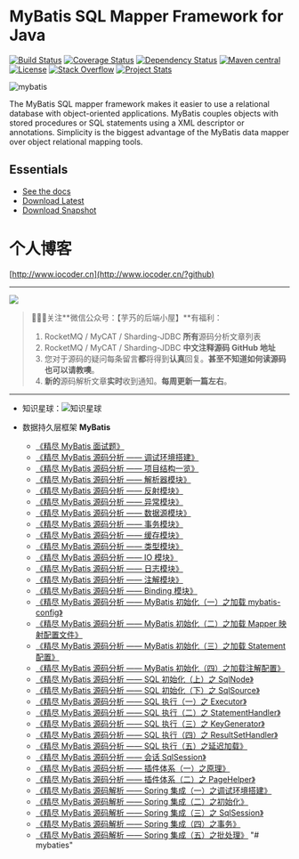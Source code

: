 MyBatis SQL Mapper Framework for Java
=====================================

[![Build Status](https://travis-ci.org/mybatis/mybatis-3.svg?branch=master)](https://travis-ci.org/mybatis/mybatis-3)
[![Coverage Status](https://coveralls.io/repos/mybatis/mybatis-3/badge.svg?branch=master&service=github)](https://coveralls.io/github/mybatis/mybatis-3?branch=master)
[![Dependency Status](https://www.versioneye.com/user/projects/56199c04a193340f320005d3/badge.svg?style=flat)](https://www.versioneye.com/user/projects/56199c04a193340f320005d3)
[![Maven central](https://maven-badges.herokuapp.com/maven-central/org.mybatis/mybatis/badge.svg)](https://maven-badges.herokuapp.com/maven-central/org.mybatis/mybatis)
[![License](http://img.shields.io/:license-apache-brightgreen.svg)](http://www.apache.org/licenses/LICENSE-2.0.html)
[![Stack Overflow](http://img.shields.io/:stack%20overflow-mybatis-brightgreen.svg)](http://stackoverflow.com/questions/tagged/mybatis)
[![Project Stats](https://www.openhub.net/p/mybatis/widgets/project_thin_badge.gif)](https://www.openhub.net/p/mybatis)

![mybatis](http://mybatis.github.io/images/mybatis-logo.png)

The MyBatis SQL mapper framework makes it easier to use a relational database with object-oriented applications.
MyBatis couples objects with stored procedures or SQL statements using a XML descriptor or annotations.
Simplicity is the biggest advantage of the MyBatis data mapper over object relational mapping tools.

Essentials
----------

* [See the docs](http://mybatis.github.io/mybatis-3)
* [Download Latest](https://github.com/mybatis/mybatis-3/releases)
* [Download Snapshot](https://oss.sonatype.org/content/repositories/snapshots/org/mybatis/mybatis/)

# 个人博客

[http://www.iocoder.cn](http://www.iocoder.cn/?github)

-------

![](http://www.iocoder.cn/images/common/wechat_mp.jpeg)

> 🙂🙂🙂关注**微信公众号：【芋艿的后端小屋】**有福利：  
> 1. RocketMQ / MyCAT / Sharding-JDBC **所有**源码分析文章列表  
> 2. RocketMQ / MyCAT / Sharding-JDBC **中文注释源码 GitHub 地址**  
> 3. 您对于源码的疑问每条留言**都**将得到**认真**回复。**甚至不知道如何读源码也可以请教噢**。  
> 4. **新的**源码解析文章**实时**收到通知。**每周更新一篇左右**。

-------

* 知识星球：![知识星球](http://www.iocoder.cn/images/Architecture/2017_12_29/01.png)

* 数据持久层框架 **MyBatis**

    * [《精尽 MyBatis 面试题》](http://www.iocoder.cn/MyBatis/good-collection?github&1613)
    * [《精尽 MyBatis 源码分析 —— 调试环境搭建》](http://www.iocoder.cn/MyBatis/good-collection?github&1613)
    * [《精尽 MyBatis 源码分析 —— 项目结构一览》](http://www.iocoder.cn/MyBatis/good-collection?github&1613)
    * [《精尽 MyBatis 源码分析 —— 解析器模块》](http://www.iocoder.cn/MyBatis/good-collection?github&1613)
    * [《精尽 MyBatis 源码分析 —— 反射模块》](http://www.iocoder.cn/MyBatis/good-collection?github&1613)
    * [《精尽 MyBatis 源码分析 —— 异常模块》](http://www.iocoder.cn/MyBatis/good-collection?github&1613)
    * [《精尽 MyBatis 源码分析 —— 数据源模块》](http://www.iocoder.cn/MyBatis/good-collection?github&1613)
    * [《精尽 MyBatis 源码分析 —— 事务模块》](http://www.iocoder.cn/MyBatis/good-collection?github&1613)
    * [《精尽 MyBatis 源码分析 —— 缓存模块》](http://www.iocoder.cn/MyBatis/good-collection?github&1613)
    * [《精尽 MyBatis 源码分析 —— 类型模块》](http://www.iocoder.cn/MyBatis/good-collection?github&1613)
    * [《精尽 MyBatis 源码分析 —— IO 模块》](http://www.iocoder.cn/MyBatis/good-collection?github&1613)
    * [《精尽 MyBatis 源码分析 —— 日志模块》](http://www.iocoder.cn/MyBatis/good-collection?github&1613)
    * [《精尽 MyBatis 源码分析 —— 注解模块》](http://www.iocoder.cn/MyBatis/good-collection?github&1613)
    * [《精尽 MyBatis 源码分析 —— Binding 模块》](http://www.iocoder.cn/MyBatis/good-collection?github&1613)
    * [《精尽 MyBatis 源码分析 —— MyBatis 初始化（一）之加载 mybatis-config》](http://www.iocoder.cn/MyBatis/good-collection?github&1613)
    * [《精尽 MyBatis 源码分析 —— MyBatis 初始化（二）之加载 Mapper 映射配置文件》](http://www.iocoder.cn/MyBatis/good-collection?github&1613)
    * [《精尽 MyBatis 源码分析 —— MyBatis 初始化（三）之加载 Statement 配置》](http://www.iocoder.cn/MyBatis/good-collection?github&1613)
    * [《精尽 MyBatis 源码分析 —— MyBatis 初始化（四）之加载注解配置》](http://www.iocoder.cn/MyBatis/good-collection?github&1613)
    * [《精尽 MyBatis 源码分析 —— SQL 初始化（上）之 SqlNode》](http://www.iocoder.cn/MyBatis/good-collection?github&1613)
    * [《精尽 MyBatis 源码分析 —— SQL 初始化（下）之 SqlSource》](http://www.iocoder.cn/MyBatis/good-collection?github&1613)
    * [《精尽 MyBatis 源码分析 —— SQL 执行（一）之 Executor》](http://www.iocoder.cn/MyBatis/good-collection?github&1613)
    * [《精尽 MyBatis 源码分析 —— SQL 执行（二）之 StatementHandler》](http://www.iocoder.cn/MyBatis/good-collection?github&1613)
    * [《精尽 MyBatis 源码分析 —— SQL 执行（三）之 KeyGenerator》](http://www.iocoder.cn/MyBatis/good-collection?github&1613)
    * [《精尽 MyBatis 源码分析 —— SQL 执行（四）之 ResultSetHandler》](http://www.iocoder.cn/MyBatis/good-collection?github&1613)
    * [《精尽 MyBatis 源码分析 —— SQL 执行（五）之延迟加载》](http://www.iocoder.cn/MyBatis/good-collection?github&1613)
    * [《精尽 MyBatis 源码分析 —— 会话 SqlSession》](http://www.iocoder.cn/MyBatis/good-collection?github&1613)
    * [《精尽 MyBatis 源码分析 —— 插件体系（一）之原理》](http://www.iocoder.cn/MyBatis/good-collection?github&1613)
    * [《精尽 MyBatis 源码分析 —— 插件体系（二）之 PageHelper》](http://www.iocoder.cn/MyBatis/good-collection?github&1613)
    * [《精尽 MyBatis 源码解析 —— Spring 集成（一）之调试环境搭建》](http://www.iocoder.cn/MyBatis/good-collection?github&1613)
    * [《精尽 MyBatis 源码解析 —— Spring 集成（二）之初始化》](http://www.iocoder.cn/MyBatis/good-collection?github&1613)
    * [《精尽 MyBatis 源码解析 —— Spring 集成（三）之 SqlSession》](http://www.iocoder.cn/MyBatis/good-collection?github&1613)
    * [《精尽 MyBatis 源码解析 —— Spring 集成（四）之事务》](http://www.iocoder.cn/MyBatis/good-collection?github&1613)
    * [《精尽 MyBatis 源码解析 —— Spring 集成（五）之批处理》](http://www.iocoder.cn/MyBatis/good-collection?github&1613)
"# mybaties" 
